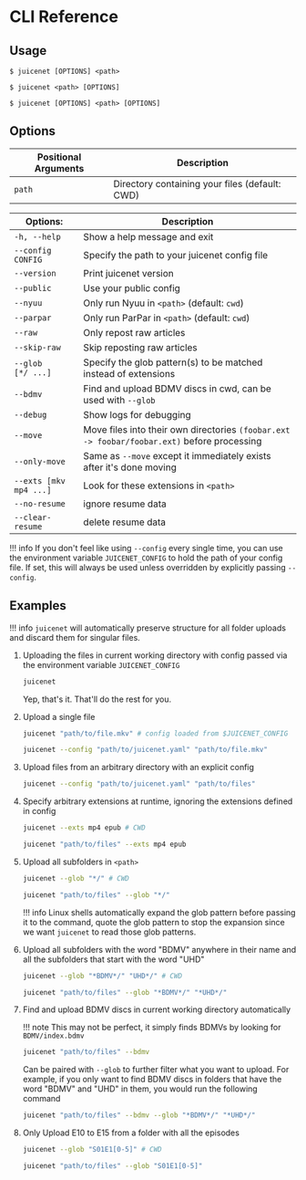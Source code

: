 # CLI Reference

## Usage

``` shell
$ juicenet [OPTIONS] <path>
```
``` shell
$ juicenet <path> [OPTIONS]
```
``` shell
$ juicenet [OPTIONS] <path> [OPTIONS]
```

## Options

| Positional Arguments    | Description                                                                                   |
|-------------------------|-----------------------------------------------------------------------------------------------|
| `path`                  | Directory containing your files (default: CWD)                                                |

| Options:                | Description                                                                                   |
| ----------------------- | ----------------------------------------------------------------------------------------------|
| `-h, --help`            | Show a help message and exit                                                                  |
| `--config CONFIG`       | Specify the path to your juicenet config file                                                 |
| `--version`             | Print juicenet version                                                                        |
| `--public`              | Use your public config                                                                        |
| `--nyuu`                | Only run Nyuu in `<path>` (default: `cwd`)                                                    |
| `--parpar`              | Only run ParPar in `<path>` (default: `cwd`)                                                  |
| `--raw`                 | Only repost raw articles                                                                      |
| `--skip-raw`            | Skip reposting raw articles                                                                   |
| `--glob    [*/ ...]`    | Specify the glob pattern(s) to be matched instead of extensions                               |
| `--bdmv`                | Find and upload BDMV discs in cwd, can be used with `--glob`                                  |
| `--debug`               | Show logs for debugging                                                                       |
| `--move`                | Move files into their own directories `(foobar.ext -> foobar/foobar.ext)` before processing   |
| `--only-move`           | Same as `--move` except it immediately exists after it's done moving                          |
| `--exts [mkv mp4 ...]`  | Look for these extensions in `<path>`                                                         |
| `--no-resume`           | ignore resume data                                                                            |
| `--clear-resume`        | delete resume data                                                                            |

!!! info
    If you don't feel like using `--config` every single time, you can use the environment variable `JUICENET_CONFIG` to hold the path of your config file. If set, this will always be used unless overridden by explicitly passing `--config`.

## Examples

!!! info
    `juicenet` will automatically preserve structure for all folder uploads and discard them for singular files.


1. Uploading the files in current working directory with config passed via the environment variable `JUICENET_CONFIG`

    ``` bash
    juicenet
    ```
    Yep, that's it. That'll do the rest for you.

2. Upload a single file

    ```bash
    juicenet "path/to/file.mkv" # config loaded from $JUICENET_CONFIG
    ```

    ```bash
    juicenet --config "path/to/juicenet.yaml" "path/to/file.mkv"
    ```

3. Upload files from an arbitrary directory with an explicit config

    ``` bash
    juicenet --config "path/to/juicenet.yaml" "path/to/files"
    ```

4. Specify arbitrary extensions at runtime, ignoring the extensions defined in config

    ``` bash
    juicenet --exts mp4 epub # CWD
    ```
    
    ``` bash
    juicenet "path/to/files" --exts mp4 epub
    ```

5. Upload all subfolders in `<path>`

    ``` bash
    juicenet --glob "*/" # CWD
    ```

    ``` bash
    juicenet "path/to/files" --glob "*/"
    ```
    
    !!! info
        Linux shells automatically expand the glob pattern before passing it to the command, quote the glob pattern to stop the expansion since we want `juicenet` to read those glob patterns.

6. Upload all subfolders with the word "BDMV" anywhere in their name and all the subfolders that start with the word "UHD"

    ``` bash
    juicenet --glob "*BDMV*/" "UHD*/" # CWD
    ```

    ``` bash
    juicenet "path/to/files" --glob "*BDMV*/" "*UHD*/"
    ```

7. Find and upload BDMV discs in current working directory automatically

    !!! note
        This may not be perfect, it simply finds BDMVs by looking for `BDMV/index.bdmv`

    ``` bash
    juicenet "path/to/files" --bdmv
    ```
    Can be paired with `--glob` to further filter what you want to upload. For example, if you only want to find BDMV discs in folders that have the word "BDMV" and "UHD" in them, you would run the following command

    ``` bash
    juicenet "path/to/files" --bdmv --glob "*BDMV*/" "*UHD*/"
    ```

8. Only Upload E10 to E15 from a folder with all the episodes

    ``` bash
    juicenet --glob "S01E1[0-5]" # CWD
    ```

    ``` bash
    juicenet "path/to/files" --glob "S01E1[0-5]"
    ```
